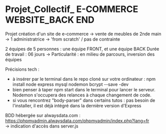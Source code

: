 # Projet_Collectif_ E-COMMERCE WEBSITE_BACK END

Projet création d'un site de e-commerce
-> vente de meubles de 2nde main 
-> 1 administratrice
-> 'from scratch' / pas de contrainte

2 équipes de 5 personnes : une équipe FRONT, et une équipe BACK
Durée de travail : 06 jours
-> Particularité : en milieu de parcours, inversion des équipes

Précisions tech :
- à insérer par le terminal dans le repo cloné sur votre ordinateur :
npm install node express mysql nodemon bcrypt --save -dev
- bien penser à taper npm start dans le terminal pour lancer le serveur. 
Nodemon s'occupera des relances à chaque changement de code.
- si vous rencontrez "body-parser" dans certains tutos : pas besoin de l'installer, il est déjà intégré dans la dernière version d'Express

BDD hébergée sur alwaysdata.com : https://phpmyadmin.alwaysdata.com/phpmyadmin/index.php?lang=fr
<br>-> indication d'accès dans server.js
